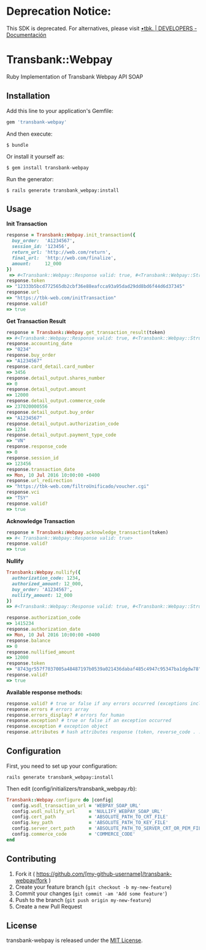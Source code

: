 # Deprecation Notice:
This SDK is deprecated. For alternatives, please visit [•tbk. | DEVELOPERS - Documentación](https://www.transbankdevelopers.cl/documentacion/oneclick#crear-una-inscripcion)

# Transbank::Webpay

Ruby Implementation of Transbank Webpay API SOAP

## Installation

Add this line to your application's Gemfile:

```ruby
gem 'transbank-webpay'
```

And then execute:

    $ bundle

Or install it yourself as:

    $ gem install transbank-webpay

Run the generator:

    $ rails generate transbank_webpay:install

## Usage

**Init Transaction**

```ruby
response = Transbank::Webpay.init_transaction({
  buy_order:  'A1234567',
  session_id: '123456',
  return_url: 'http://web.com/return',
  final_url:  'http://web.com/finalize',
  amount:     12_000
})
 => #<Transbank::Webpay::Response valid: true, #<Transbank::Webpay::Struct token="12333b5bcd772565db2cbf36e88eafcca93a95dad29dd8bd6f44d6d37345", url="https://tbk-web.com/initTransactioninitTransaction">>
response.token
=> "12333b5bcd772565db2cbf36e88eafcca93a95dad29dd8bd6f44d6d37345"
response.url
=> "https://tbk-web.com/initTransaction"
response.valid?
=> true
```

**Get Transaction Result**

```ruby
response = Transbank::Webpay.get_transaction_result(token)
=> #<Transbank::Webpay::Response valid: true, #<Transbank::Webpay::Struct accounting_date="0234", buy_order="A1234567", card_detail=#<Transbank::Webpay::Struct card_number=3456>, detail_output=#<Transbank::Webpay::Struct shares_number=0, amount=12000, commerce_code=237020000556, buy_order="A1234567", authorization_code=1234, payment_type_code="VN", response_code=0>, session_id=123456, transaction_date=Mon, 10 Jul 2016 10:00:00 -0400, url_redirection="https://tbk-web.com/filtroUnificado/voucher.cgi", vci="TSY">>
response.accounting_date
=> "0234"
response.buy_order
=> "A1234567"
response.card_detail.card_number
=> 3456
response.detail_output.shares_number
=> 0
response.detail_output.amount
=> 12000
response.detail_output.commerce_code
=> 237020000556
response.detail_output.buy_order
=> "A1234567"
response.detail_output.authorization_code
=> 1234
response.detail_output.payment_type_code
=> "VN"
response.response_code
=> 0
response.session_id
=> 123456
response.transaction_date
=> Mon, 10 Jul 2016 10:00:00 -0400
response.url_redirection
=> "https://tbk-web.com/filtroUnificado/voucher.cgi"
response.vci
=> "TSY"
response.valid?
=> true
```

**Acknowledge Transaction**

```ruby
response = Transbank::Webpay.acknowledge_transaction(token)
=> #< Transbank::Webpay::Response valid: true>
response.valid?
=> true
```

**Nullify**

```ruby
Transbank::Webpay.nullify({
  authorization_code: 1234,
  authorized_amount: 12_000,
  buy_order: 'A1234567',
  nullify_amount: 12_000
})
=> #<Transbank::Webpay::Response valid: true, #<Transbank::Webpay::Struct authorization_code=1415234, authorization_date=Mon, 10 Jul 2016 10:00:00 -0400, balance=0, nullified_amount=12000, token="8743gr557f7037005a48487197b0539a021436dabaf485c4947c95347ba1dgdw78">>

response.authorization_code
=> 1415234
response.authorization_date
=> Mon, 10 Jul 2016 10:00:00 -0400
response.balance
=> 0
response.nullified_amount
=> 12000
response.token
=> "8743gr557f7037005a48487197b0539a021436dabaf485c4947c95347ba1dgdw78"
response.valid?
=> true
```
**Available response methods:**


```ruby
response.valid? # true or false if any errors occurred (exceptions included)
response.errors # errors array
response.errors_display? # errors for human
response.exception? # true or false if an exception occurred
response.exception # exception object
response.attributes # hash attributes response (token, reverse_code . . .)
```

## Configuration

First, you need to set up your configuration:

`rails generate transbank_webpay:install`

Then edit (config/initializers/transbank_webpay.rb):

```ruby
Transbank::Webpay.configure do |config|
  config.wsdl_transaction_url = 'WEBPAY_SOAP_URL'
  config.wsdl_nullify_url     = 'NULLIFY_WEBPAY_SOAP_URL'
  config.cert_path            = 'ABSOLUTE_PATH_TO_CRT_FILE'
  config.key_path             = 'ABSOLUTE_PATH_TO_KEY_FILE'
  config.server_cert_path     = 'ABSOLUTE_PATH_TO_SERVER_CRT_OR_PEM_FILE'
  config.commerce_code        = 'COMMERCE_CODE'
end
```

## Contributing

1. Fork it ( https://github.com/[my-github-username]/transbank-webpay/fork )
2. Create your feature branch (`git checkout -b my-new-feature`)
3. Commit your changes (`git commit -am 'Add some feature'`)
4. Push to the branch (`git push origin my-new-feature`)
5. Create a new Pull Request

## License

transbank-webpay is released under the [MIT License](http://www.opensource.org/licenses/MIT).
